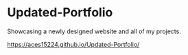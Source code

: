 # Updated-Portfolio

Showcasing a newly designed website and all of my projects.

https://aces15224.github.io/Updated-Portfolio/
